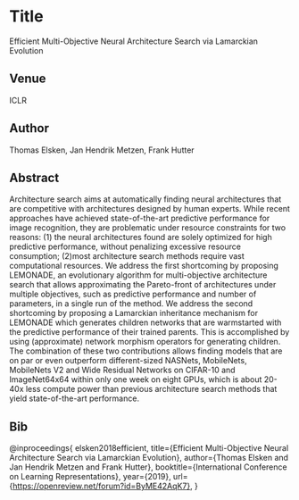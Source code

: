# Title
Efficient Multi-Objective Neural Architecture Search via Lamarckian Evolution

## Venue
ICLR

## Author
Thomas Elsken, Jan Hendrik Metzen, Frank Hutter

## Abstract
Architecture search aims at automatically finding neural architectures that are competitive with architectures designed by human experts. While recent approaches have achieved state-of-the-art predictive performance for image recognition, they are problematic under resource constraints for two reasons: (1) the neural architectures found are solely optimized for high predictive performance, without penalizing excessive resource consumption; (2)most architecture search methods require vast computational resources. We address the first shortcoming by proposing LEMONADE, an evolutionary algorithm for multi-objective architecture search that allows approximating the Pareto-front of architectures under multiple objectives, such as predictive performance and number of parameters, in a single run of the method. We address the second shortcoming by proposing a Lamarckian inheritance mechanism for LEMONADE which generates children networks that are warmstarted with the predictive performance of their trained parents. This is accomplished by using (approximate) network morphism operators for generating children. The combination of these two contributions allows finding models that are on par or even outperform different-sized NASNets, MobileNets, MobileNets V2 and Wide Residual Networks on CIFAR-10 and ImageNet64x64 within only one week on eight GPUs, which is about 20-40x less compute power than previous architecture search methods that yield state-of-the-art performance.

## Bib
@inproceedings{
elsken2018efficient,
title={Efficient Multi-Objective Neural Architecture Search via Lamarckian Evolution},
author={Thomas Elsken and Jan Hendrik Metzen and Frank Hutter},
booktitle={International Conference on Learning Representations},
year={2019},
url={https://openreview.net/forum?id=ByME42AqK7},
}